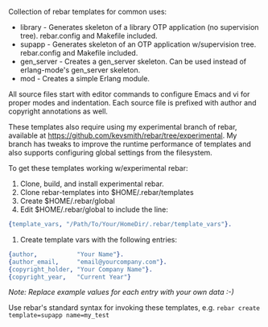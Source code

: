 Collection of rebar templates for common uses:

* library - Generates skeleton of a library OTP application (no supervision tree). rebar.config and Makefile included.
* supapp  - Generates skeleton of an OTP application w/supervision tree. rebar.config and Makefile included.
* gen_server - Creates a gen_server skeleton. Can be used instead of erlang-mode's gen_server skeleton.
* mod - Creates a simple Erlang module.

All source files start with editor commands to configure Emacs and vi for proper modes and indentation. Each source file is prefixed with author and copyright annotations as well.

These templates also require using my experimental branch of rebar, available at https://github.com/kevsmith/rebar/tree/experimental. My branch has tweaks to improve the runtime performance of templates and also supports configuring global settings from the filesystem.

To get these templates working w/experimental rebar:

1. Clone, build, and install experimental rebar.
1. Clone rebar-templates into $HOME/.rebar/templates
1. Create $HOME/.rebar/global
1. Edit $HOME/.rebar/global to include the line:

```erlang
{template_vars, "/Path/To/Your/HomeDir/.rebar/template_vars"}.
```
1. Create template vars with the following entries:

```erlang
{author,           "Your Name"}.
{author_email,     "email@yourcompany.com"}.
{copyright_holder, "Your Company Name"}.
{copyright_year,   "Current Year"}
```
    
_Note: Replace example values for each entry with your own data :-)_

Use rebar's standard syntax for invoking these templates, e.g. `rebar create template=supapp name=my_test`